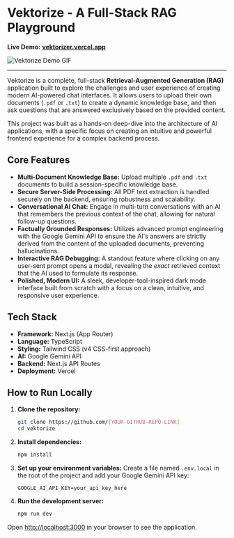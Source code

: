 # Vektorize - A Full-Stack RAG Playground

**Live Demo:** [**vektorizer.vercel.app**](https://[vektorizer.vercel.app])

![Vektorize Demo GIF](https://raw.githubusercontent.com/[YOUR-GITHUB-REPO-LINK]/main/public/demo.gif)

---

Vektorize is a complete, full-stack **Retrieval-Augmented Generation (RAG)** application built to explore the challenges and user experience of creating modern AI-powered chat interfaces. It allows users to upload their own documents (`.pdf` or `.txt`) to create a dynamic knowledge base, and then ask questions that are answered exclusively based on the provided content.

This project was built as a hands-on deep-dive into the architecture of AI applications, with a specific focus on creating an intuitive and powerful frontend experience for a complex backend process.

## Core Features

*   **Multi-Document Knowledge Base:** Upload multiple `.pdf` and `.txt` documents to build a session-specific knowledge base.
*   **Secure Server-Side Processing:** All PDF text extraction is handled securely on the backend, ensuring robustness and scalability.
*   **Conversational AI Chat:** Engage in multi-turn conversations with an AI that remembers the previous context of the chat, allowing for natural follow-up questions.
*   **Factually Grounded Responses:** Utilizes advanced prompt engineering with the Google Gemini API to ensure the AI's answers are strictly derived from the content of the uploaded documents, preventing hallucinations.
*   **Interactive RAG Debugging:** A standout feature where clicking on any user-sent prompt opens a modal, revealing the *exact* retrieved context that the AI used to formulate its response.
*   **Polished, Modern UI:** A sleek, developer-tool-inspired dark mode interface built from scratch with a focus on a clean, intuitive, and responsive user experience.

## Tech Stack

*   **Framework:** Next.js (App Router)
*   **Language:** TypeScript
*   **Styling:** Tailwind CSS (v4 CSS-first approach)
*   **AI:** Google Gemini API
*   **Backend:** Next.js API Routes
*   **Deployment:** Vercel


## How to Run Locally

1.  **Clone the repository:**
    ```bash
    git clone https://github.com/[YOUR-GITHUB-REPO-LINK]
    cd vektorize
    ```

2.  **Install dependencies:**
    ```bash
    npm install
    ```

3.  **Set up your environment variables:**
    Create a file named `.env.local` in the root of the project and add your Google Gemini API key:
    ```
    GOOGLE_AI_API_KEY=your_api_key_here
    ```

4.  **Run the development server:**
    ```bash
    npm run dev
    ```

Open [http://localhost:3000](http://localhost:3000) in your browser to see the application.
